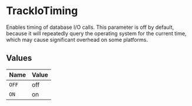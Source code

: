 # TrackIoTiming

Enables timing of database I/O calls. This parameter is off by default, because it will repeatedly query the operating system for the current time, which may cause significant overhead on some platforms.


## Values

| Name  | Value |
| ----- | ----- |
| `OFF` | off   |
| `ON`  | on    |